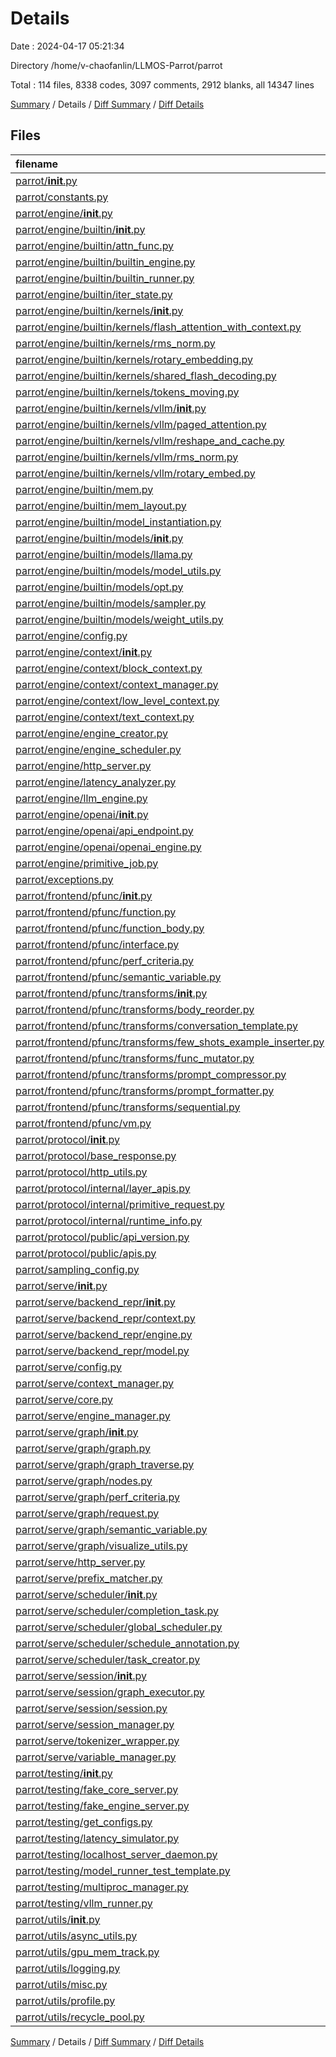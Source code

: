 # Details

Date : 2024-04-17 05:21:34

Directory /home/v-chaofanlin/LLMOS-Parrot/parrot

Total : 114 files,  8338 codes, 3097 comments, 2912 blanks, all 14347 lines

[Summary](results.md) / Details / [Diff Summary](diff.md) / [Diff Details](diff-details.md)

## Files
| filename | language | code | comment | blank | total |
| :--- | :--- | ---: | ---: | ---: | ---: |
| [parrot/__init__.py](/parrot/__init__.py) | py | 2 | 4 | 5 | 11 |
| [parrot/constants.py](/parrot/constants.py) | py | 22 | 11 | 9 | 42 |
| [parrot/engine/__init__.py](/parrot/engine/__init__.py) | py | 0 | 8 | 3 | 11 |
| [parrot/engine/builtin/__init__.py](/parrot/engine/builtin/__init__.py) | py | 0 | 0 | 1 | 1 |
| [parrot/engine/builtin/attn_func.py](/parrot/engine/builtin/attn_func.py) | py | 529 | 96 | 113 | 738 |
| [parrot/engine/builtin/builtin_engine.py](/parrot/engine/builtin/builtin_engine.py) | py | 147 | 18 | 36 | 201 |
| [parrot/engine/builtin/builtin_runner.py](/parrot/engine/builtin/builtin_runner.py) | py | 141 | 18 | 41 | 200 |
| [parrot/engine/builtin/iter_state.py](/parrot/engine/builtin/iter_state.py) | py | 33 | 15 | 13 | 61 |
| [parrot/engine/builtin/kernels/__init__.py](/parrot/engine/builtin/kernels/__init__.py) | py | 9 | 3 | 5 | 17 |
| [parrot/engine/builtin/kernels/flash_attention_with_context.py](/parrot/engine/builtin/kernels/flash_attention_with_context.py) | py | 24 | 25 | 12 | 61 |
| [parrot/engine/builtin/kernels/rms_norm.py](/parrot/engine/builtin/kernels/rms_norm.py) | py | 67 | 19 | 14 | 100 |
| [parrot/engine/builtin/kernels/rotary_embedding.py](/parrot/engine/builtin/kernels/rotary_embedding.py) | py | 129 | 23 | 23 | 175 |
| [parrot/engine/builtin/kernels/shared_flash_decoding.py](/parrot/engine/builtin/kernels/shared_flash_decoding.py) | py | 378 | 40 | 53 | 471 |
| [parrot/engine/builtin/kernels/tokens_moving.py](/parrot/engine/builtin/kernels/tokens_moving.py) | py | 352 | 52 | 87 | 491 |
| [parrot/engine/builtin/kernels/vllm/__init__.py](/parrot/engine/builtin/kernels/vllm/__init__.py) | py | 4 | 5 | 4 | 13 |
| [parrot/engine/builtin/kernels/vllm/paged_attention.py](/parrot/engine/builtin/kernels/vllm/paged_attention.py) | py | 84 | 24 | 27 | 135 |
| [parrot/engine/builtin/kernels/vllm/reshape_and_cache.py](/parrot/engine/builtin/kernels/vllm/reshape_and_cache.py) | py | 54 | 2 | 10 | 66 |
| [parrot/engine/builtin/kernels/vllm/rms_norm.py](/parrot/engine/builtin/kernels/vllm/rms_norm.py) | py | 10 | 2 | 5 | 17 |
| [parrot/engine/builtin/kernels/vllm/rotary_embed.py](/parrot/engine/builtin/kernels/vllm/rotary_embed.py) | py | 16 | 3 | 7 | 26 |
| [parrot/engine/builtin/mem.py](/parrot/engine/builtin/mem.py) | py | 130 | 37 | 40 | 207 |
| [parrot/engine/builtin/mem_layout.py](/parrot/engine/builtin/mem_layout.py) | py | 12 | 3 | 8 | 23 |
| [parrot/engine/builtin/model_instantiation.py](/parrot/engine/builtin/model_instantiation.py) | py | 46 | 14 | 21 | 81 |
| [parrot/engine/builtin/models/__init__.py](/parrot/engine/builtin/models/__init__.py) | py | 6 | 2 | 5 | 13 |
| [parrot/engine/builtin/models/llama.py](/parrot/engine/builtin/models/llama.py) | py | 173 | 51 | 40 | 264 |
| [parrot/engine/builtin/models/model_utils.py](/parrot/engine/builtin/models/model_utils.py) | py | 12 | 3 | 7 | 22 |
| [parrot/engine/builtin/models/opt.py](/parrot/engine/builtin/models/opt.py) | py | 224 | 48 | 48 | 320 |
| [parrot/engine/builtin/models/sampler.py](/parrot/engine/builtin/models/sampler.py) | py | 39 | 12 | 16 | 67 |
| [parrot/engine/builtin/models/weight_utils.py](/parrot/engine/builtin/models/weight_utils.py) | py | 30 | 10 | 10 | 50 |
| [parrot/engine/config.py](/parrot/engine/config.py) | py | 94 | 30 | 41 | 165 |
| [parrot/engine/context/__init__.py](/parrot/engine/context/__init__.py) | py | 0 | 0 | 1 | 1 |
| [parrot/engine/context/block_context.py](/parrot/engine/context/block_context.py) | py | 75 | 26 | 35 | 136 |
| [parrot/engine/context/context_manager.py](/parrot/engine/context/context_manager.py) | py | 28 | 15 | 13 | 56 |
| [parrot/engine/context/low_level_context.py](/parrot/engine/context/low_level_context.py) | py | 32 | 11 | 18 | 61 |
| [parrot/engine/context/text_context.py](/parrot/engine/context/text_context.py) | py | 62 | 10 | 20 | 92 |
| [parrot/engine/engine_creator.py](/parrot/engine/engine_creator.py) | py | 30 | 14 | 15 | 59 |
| [parrot/engine/engine_scheduler.py](/parrot/engine/engine_scheduler.py) | py | 119 | 48 | 53 | 220 |
| [parrot/engine/http_server.py](/parrot/engine/http_server.py) | py | 146 | 10 | 41 | 197 |
| [parrot/engine/latency_analyzer.py](/parrot/engine/latency_analyzer.py) | py | 13 | 6 | 14 | 33 |
| [parrot/engine/llm_engine.py](/parrot/engine/llm_engine.py) | py | 80 | 53 | 35 | 168 |
| [parrot/engine/openai/__init__.py](/parrot/engine/openai/__init__.py) | py | 0 | 0 | 1 | 1 |
| [parrot/engine/openai/api_endpoint.py](/parrot/engine/openai/api_endpoint.py) | py | 8 | 8 | 8 | 24 |
| [parrot/engine/openai/openai_engine.py](/parrot/engine/openai/openai_engine.py) | py | 163 | 29 | 46 | 238 |
| [parrot/engine/primitive_job.py](/parrot/engine/primitive_job.py) | py | 81 | 18 | 24 | 123 |
| [parrot/exceptions.py](/parrot/exceptions.py) | py | 13 | 10 | 15 | 38 |
| [parrot/frontend/pfunc/__init__.py](/parrot/frontend/pfunc/__init__.py) | py | 6 | 9 | 7 | 22 |
| [parrot/frontend/pfunc/function.py](/parrot/frontend/pfunc/function.py) | py | 257 | 82 | 96 | 435 |
| [parrot/frontend/pfunc/function_body.py](/parrot/frontend/pfunc/function_body.py) | py | 30 | 10 | 21 | 61 |
| [parrot/frontend/pfunc/interface.py](/parrot/frontend/pfunc/interface.py) | py | 133 | 27 | 43 | 203 |
| [parrot/frontend/pfunc/perf_criteria.py](/parrot/frontend/pfunc/perf_criteria.py) | py | 4 | 2 | 2 | 8 |
| [parrot/frontend/pfunc/semantic_variable.py](/parrot/frontend/pfunc/semantic_variable.py) | py | 79 | 11 | 31 | 121 |
| [parrot/frontend/pfunc/transforms/__init__.py](/parrot/frontend/pfunc/transforms/__init__.py) | py | 0 | 0 | 1 | 1 |
| [parrot/frontend/pfunc/transforms/body_reorder.py](/parrot/frontend/pfunc/transforms/body_reorder.py) | py | 0 | 3 | 3 | 6 |
| [parrot/frontend/pfunc/transforms/conversation_template.py](/parrot/frontend/pfunc/transforms/conversation_template.py) | py | 95 | 21 | 22 | 138 |
| [parrot/frontend/pfunc/transforms/few_shots_example_inserter.py](/parrot/frontend/pfunc/transforms/few_shots_example_inserter.py) | py | 0 | 3 | 2 | 5 |
| [parrot/frontend/pfunc/transforms/func_mutator.py](/parrot/frontend/pfunc/transforms/func_mutator.py) | py | 48 | 14 | 18 | 80 |
| [parrot/frontend/pfunc/transforms/prompt_compressor.py](/parrot/frontend/pfunc/transforms/prompt_compressor.py) | py | 0 | 3 | 2 | 5 |
| [parrot/frontend/pfunc/transforms/prompt_formatter.py](/parrot/frontend/pfunc/transforms/prompt_formatter.py) | py | 43 | 6 | 24 | 73 |
| [parrot/frontend/pfunc/transforms/sequential.py](/parrot/frontend/pfunc/transforms/sequential.py) | py | 9 | 4 | 10 | 23 |
| [parrot/frontend/pfunc/vm.py](/parrot/frontend/pfunc/vm.py) | py | 216 | 85 | 68 | 369 |
| [parrot/protocol/__init__.py](/parrot/protocol/__init__.py) | py | 0 | 5 | 3 | 8 |
| [parrot/protocol/base_response.py](/parrot/protocol/base_response.py) | py | 14 | 6 | 11 | 31 |
| [parrot/protocol/http_utils.py](/parrot/protocol/http_utils.py) | py | 63 | 4 | 16 | 83 |
| [parrot/protocol/internal/layer_apis.py](/parrot/protocol/internal/layer_apis.py) | py | 83 | 21 | 35 | 139 |
| [parrot/protocol/internal/primitive_request.py](/parrot/protocol/internal/primitive_request.py) | py | 125 | 15 | 20 | 160 |
| [parrot/protocol/internal/runtime_info.py](/parrot/protocol/internal/runtime_info.py) | py | 23 | 22 | 9 | 54 |
| [parrot/protocol/public/api_version.py](/parrot/protocol/public/api_version.py) | py | 1 | 2 | 2 | 5 |
| [parrot/protocol/public/apis.py](/parrot/protocol/public/apis.py) | py | 196 | 22 | 47 | 265 |
| [parrot/sampling_config.py](/parrot/sampling_config.py) | py | 26 | 8 | 9 | 43 |
| [parrot/serve/__init__.py](/parrot/serve/__init__.py) | py | 0 | 5 | 2 | 7 |
| [parrot/serve/backend_repr/__init__.py](/parrot/serve/backend_repr/__init__.py) | py | 3 | 5 | 3 | 11 |
| [parrot/serve/backend_repr/context.py](/parrot/serve/backend_repr/context.py) | py | 43 | 19 | 15 | 77 |
| [parrot/serve/backend_repr/engine.py](/parrot/serve/backend_repr/engine.py) | py | 99 | 29 | 59 | 187 |
| [parrot/serve/backend_repr/model.py](/parrot/serve/backend_repr/model.py) | py | 35 | 10 | 20 | 65 |
| [parrot/serve/config.py](/parrot/serve/config.py) | py | 17 | 13 | 10 | 40 |
| [parrot/serve/context_manager.py](/parrot/serve/context_manager.py) | py | 190 | 96 | 84 | 370 |
| [parrot/serve/core.py](/parrot/serve/core.py) | py | 150 | 119 | 74 | 343 |
| [parrot/serve/engine_manager.py](/parrot/serve/engine_manager.py) | py | 88 | 48 | 47 | 183 |
| [parrot/serve/graph/__init__.py](/parrot/serve/graph/__init__.py) | py | 6 | 6 | 3 | 15 |
| [parrot/serve/graph/graph.py](/parrot/serve/graph/graph.py) | py | 259 | 66 | 90 | 415 |
| [parrot/serve/graph/graph_traverse.py](/parrot/serve/graph/graph_traverse.py) | py | 32 | 22 | 17 | 71 |
| [parrot/serve/graph/nodes.py](/parrot/serve/graph/nodes.py) | py | 153 | 36 | 70 | 259 |
| [parrot/serve/graph/perf_criteria.py](/parrot/serve/graph/perf_criteria.py) | py | 17 | 8 | 12 | 37 |
| [parrot/serve/graph/request.py](/parrot/serve/graph/request.py) | py | 136 | 61 | 71 | 268 |
| [parrot/serve/graph/semantic_variable.py](/parrot/serve/graph/semantic_variable.py) | py | 46 | 33 | 27 | 106 |
| [parrot/serve/graph/visualize_utils.py](/parrot/serve/graph/visualize_utils.py) | py | 46 | 9 | 24 | 79 |
| [parrot/serve/http_server.py](/parrot/serve/http_server.py) | py | 168 | 17 | 56 | 241 |
| [parrot/serve/prefix_matcher.py](/parrot/serve/prefix_matcher.py) | py | 38 | 31 | 21 | 90 |
| [parrot/serve/scheduler/__init__.py](/parrot/serve/scheduler/__init__.py) | py | 3 | 2 | 3 | 8 |
| [parrot/serve/scheduler/completion_task.py](/parrot/serve/scheduler/completion_task.py) | py | 67 | 16 | 30 | 113 |
| [parrot/serve/scheduler/global_scheduler.py](/parrot/serve/scheduler/global_scheduler.py) | py | 149 | 46 | 51 | 246 |
| [parrot/serve/scheduler/schedule_annotation.py](/parrot/serve/scheduler/schedule_annotation.py) | py | 6 | 9 | 8 | 23 |
| [parrot/serve/scheduler/task_creator.py](/parrot/serve/scheduler/task_creator.py) | py | 42 | 18 | 20 | 80 |
| [parrot/serve/session/__init__.py](/parrot/serve/session/__init__.py) | py | 0 | 0 | 1 | 1 |
| [parrot/serve/session/graph_executor.py](/parrot/serve/session/graph_executor.py) | py | 144 | 28 | 38 | 210 |
| [parrot/serve/session/session.py](/parrot/serve/session/session.py) | py | 84 | 65 | 43 | 192 |
| [parrot/serve/session_manager.py](/parrot/serve/session_manager.py) | py | 74 | 44 | 36 | 154 |
| [parrot/serve/tokenizer_wrapper.py](/parrot/serve/tokenizer_wrapper.py) | py | 44 | 17 | 21 | 82 |
| [parrot/serve/variable_manager.py](/parrot/serve/variable_manager.py) | py | 195 | 79 | 73 | 347 |
| [parrot/testing/__init__.py](/parrot/testing/__init__.py) | py | 0 | 3 | 2 | 5 |
| [parrot/testing/fake_core_server.py](/parrot/testing/fake_core_server.py) | py | 100 | 4 | 39 | 143 |
| [parrot/testing/fake_engine_server.py](/parrot/testing/fake_engine_server.py) | py | 164 | 16 | 60 | 240 |
| [parrot/testing/get_configs.py](/parrot/testing/get_configs.py) | py | 7 | 10 | 8 | 25 |
| [parrot/testing/latency_simulator.py](/parrot/testing/latency_simulator.py) | py | 14 | 805 | 11 | 830 |
| [parrot/testing/localhost_server_daemon.py](/parrot/testing/localhost_server_daemon.py) | py | 126 | 12 | 49 | 187 |
| [parrot/testing/model_runner_test_template.py](/parrot/testing/model_runner_test_template.py) | py | 158 | 6 | 30 | 194 |
| [parrot/testing/multiproc_manager.py](/parrot/testing/multiproc_manager.py) | py | 25 | 7 | 15 | 47 |
| [parrot/testing/vllm_runner.py](/parrot/testing/vllm_runner.py) | py | 47 | 12 | 17 | 76 |
| [parrot/utils/__init__.py](/parrot/utils/__init__.py) | py | 12 | 2 | 7 | 21 |
| [parrot/utils/async_utils.py](/parrot/utils/async_utils.py) | py | 21 | 4 | 9 | 34 |
| [parrot/utils/gpu_mem_track.py](/parrot/utils/gpu_mem_track.py) | py | 123 | 14 | 19 | 156 |
| [parrot/utils/logging.py](/parrot/utils/logging.py) | py | 47 | 4 | 24 | 75 |
| [parrot/utils/misc.py](/parrot/utils/misc.py) | py | 36 | 11 | 20 | 67 |
| [parrot/utils/profile.py](/parrot/utils/profile.py) | py | 33 | 3 | 13 | 49 |
| [parrot/utils/recycle_pool.py](/parrot/utils/recycle_pool.py) | py | 23 | 6 | 15 | 44 |

[Summary](results.md) / Details / [Diff Summary](diff.md) / [Diff Details](diff-details.md)